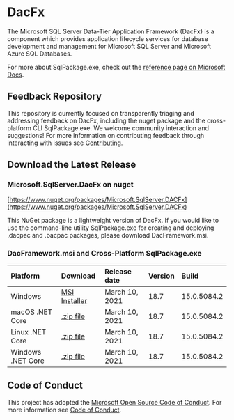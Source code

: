 
# DacFx

The Microsoft SQL Server Data-Tier Application Framework (DacFx) is a component which provides application lifecycle services for database development and management for Microsoft SQL Server and Microsoft Azure SQL Databases.

For more about SqlPackage.exe, check out the [reference page on Microsoft Docs](https://docs.microsoft.com/sql/tools/sqlpackage).

## Feedback Repository

This repository is currently focused on transparently triaging and addressing feedback on DacFx, including the nuget package and the cross-platform CLI SqlPackage.exe. We welcome community interaction and suggestions! For more information on contributing feedback through interacting with issues see [Contributing](CONTRIBUTING.md).

## Download the Latest Release

### Microsoft.SqlServer.DacFx on nuget
[https://www.nuget.org/packages/Microsoft.SqlServer.DACFx](https://www.nuget.org/packages/Microsoft.SqlServer.DACFx)

This NuGet package is a lightweight version of DacFx. If you would like to use the command-line utility SqlPackage.exe for creating and deploying .dacpac and .bacpac packages, please download DacFramework.msi.

### DacFramework.msi and Cross-Platform SqlPackage.exe

|Platform|Download|Release date|Version|Build|
|:---|:---|:---|:---|:---|
|Windows|[MSI Installer](https://go.microsoft.com/fwlink/?linkid=2157201)|March 10, 2021| 18.7 | 15.0.5084.2 |
|macOS .NET Core |[.zip file](https://go.microsoft.com/fwlink/?linkid=2157203)|March 10, 2021| 18.7| 15.0.5084.2 |
|Linux .NET Core |[.zip file](https://go.microsoft.com/fwlink/?linkid=2157202)|March 10, 2021| 18.7| 15.0.5084.2 |
|Windows .NET Core |[.zip file](https://go.microsoft.com/fwlink/?linkid=2157302)|March 10, 2021| 18.7| 15.0.5084.2 |



## Code of Conduct

This project has adopted the [Microsoft Open Source Code of Conduct](https://opensource.microsoft.com/codeofconduct/).
For more information see [Code of Conduct](CODE_OF_CONDUCT.md).

